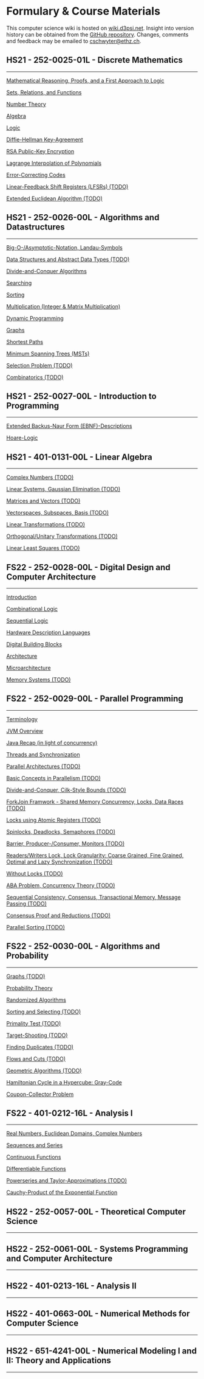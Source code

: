 # Formulary & Course Materials

This computer science wiki is hosted on [wiki.d3psi.net](http://wiki.d3psi.net). Insight into version history can be obtained from the [GitHub repository](https://github.com/D3PSI/cs-wiki). Changes, comments and feedback may be emailed to [cschwyter@ethz.ch](mailto:cschwyter@ethz.ch).

## HS21 - **252-0025-01L** - Discrete Mathematics 

---

[Mathematical Reasoning, Proofs, and a First Approach to Logic](Formulary%20&%20Course%20Materials/Mathematical%20Reasoning,%20Proofs,%20and%20a%20First%20Approa.md)

[Sets, Relations, and Functions](Formulary%20&%20Course%20Materials/Sets,%20Relations,%20and%20Functions.md)

[Number Theory](Formulary%20&%20Course%20Materials/Number%20Theory.md)

[Algebra](Formulary%20&%20Course%20Materials/Algebra.md)

[Logic](Formulary%20&%20Course%20Materials/Logic.md)

[Diffie-Hellman Key-Agreement](Formulary%20&%20Course%20Materials/Number%20Theory/Diffie-Hellman%20Key-Agreement.md) 

[RSA Public-Key Encryption](Formulary%20&%20Course%20Materials/Algebra/RSA%20Public-Key%20Encryption.md) 

[Lagrange Interpolation of Polynomials](Formulary%20&%20Course%20Materials/Algebra/Lagrange%20Interpolation%20of%20Polynomials.md)

[Error-Correcting Codes](Formulary%20&%20Course%20Materials/Algebra/Error-Correcting%20Codes.md) 

[Linear-Feedback Shift Registers (LFSRs) (TODO)](Formulary%20&%20Course%20Materials/Algebra/Linear-Feedback%20Shift%20Registers%20(LFSRs)%20(TODO).md) 

[Extended Euclidean Algorithm (TODO)](Formulary%20&%20Course%20Materials/Algebra/Extended%20Euclidean%20Algorithm%20(TODO).md) 

## HS21 - **252-0026-00L** - Algorithms and Datastructures 

---

[Big-O-/Asymptotic-Notation, Landau-Symbols](Formulary%20&%20Course%20Materials/Big-O-%20Asymptotic-Notation,%20Landau-Symbols.md)

[Data Structures and Abstract Data Types (TODO)](Formulary%20&%20Course%20Materials/Data%20Structures%20and%20Abstract%20Data%20Types%20(TODO).md)

[Divide-and-Conquer Algorithms](Formulary%20&%20Course%20Materials/Divide-and-Conquer%20Algorithms.md)

[Searching](Formulary%20&%20Course%20Materials/Searching.md)

[Sorting](Formulary%20&%20Course%20Materials/Sorting.md)

[Multiplication (Integer & Matrix Multiplication)](Formulary%20&%20Course%20Materials/Multiplication%20(Integer%20&%20Matrix%20Multiplication).md)

[Dynamic Programming](Formulary%20&%20Course%20Materials/Dynamic%20Programming.md)

[Graphs](Formulary%20&%20Course%20Materials/Graphs.md)

[Shortest Paths](Formulary%20&%20Course%20Materials/Shortest%20Paths.md)

[Minimum Spanning Trees (MSTs)](Formulary%20&%20Course%20Materials/Minimum%20Spanning%20Trees%20(MSTs).md)

[Selection Problem (TODO)](Formulary%20&%20Course%20Materials/Selection%20Problem%20(TODO).md)

[Combinatorics (TODO)](Formulary%20&%20Course%20Materials/Combinatorics%20(TODO).md)

## HS21 - **252-0027-00L** - Introduction to Programming 

---

[Extended Backus-Naur Form (EBNF)-Descriptions](Formulary%20&%20Course%20Materials/Extended%20Backus-Naur%20Form%20(EBNF)-Descriptions.md)

[Hoare-Logic](Formulary%20&%20Course%20Materials/Hoare-Logic.md)

## HS21 - **401-0131-00L** - Linear Algebra 

---

[Complex Numbers (TODO)](Formulary%20&%20Course%20Materials/Complex%20Numbers%20(TODO).md)

[Linear Systems, Gaussian Elimination (TODO)](Formulary%20&%20Course%20Materials/Linear%20Systems,%20Gaussian%20Elimination%20(TODO).md)

[Matrices and Vectors (TODO)](Formulary%20&%20Course%20Materials/Matrices%20and%20Vectors%20(TODO).md)

[Vectorspaces, Subspaces, Basis (TODO)](Formulary%20&%20Course%20Materials/Vectorspaces,%20Subspaces,%20Basis%20(TODO).md)

[Linear Transformations (TODO)](Formulary%20&%20Course%20Materials/Linear%20Transformations%20(TODO).md)

[Orthogonal/Unitary Transformations (TODO)](Formulary%20&%20Course%20Materials/Orthogonal%20Unitary%20Transformations%20(TODO).md)

[Linear Least Squares (TODO)](Formulary%20&%20Course%20Materials/Linear%20Least%20Squares%20(TODO).md)

## FS22 - **252-0028-00L** - Digital Design and Computer Architecture 

---

[Introduction](Formulary%20&%20Course%20Materials/Introduction.md)

[Combinational Logic](Formulary%20&%20Course%20Materials/Combinational%20Logic.md)

[Sequential Logic](Formulary%20&%20Course%20Materials/Sequential%20Logic.md)

[Hardware Description Languages](Formulary%20&%20Course%20Materials/Hardware%20Description%20Languages.md)

[Digital Building Blocks](Formulary%20&%20Course%20Materials/Digital%20Building%20Blocks.md)

[Architecture](Formulary%20&%20Course%20Materials/Architecture.md)

[Microarchitecture](Formulary%20&%20Course%20Materials/Microarchitecture.md)

[Memory Systems (TODO)](Formulary%20&%20Course%20Materials/Memory%20Systems%20(TODO).md)

## FS22 - **252-0029-00L** - Parallel Programming 

---

[Terminology](Formulary%20&%20Course%20Materials/Terminology.md)

[JVM Overview](Formulary%20&%20Course%20Materials/JVM%20Overview.md)

[Java Recap (in light of concurrency)](Formulary%20&%20Course%20Materials/Java%20Recap%20(in%20light%20of%20concurrency).md)

[Threads and Synchronization](Formulary%20&%20Course%20Materials/Threads%20and%20Synchronization.md)

[Parallel Architectures (TODO)](Formulary%20&%20Course%20Materials/Parallel%20Architectures%20(TODO).md)

[Basic Concepts in Parallelism (TODO)](Formulary%20&%20Course%20Materials/Basic%20Concepts%20in%20Parallelism%20(TODO).md)

[Divide-and-Conquer, Cilk-Style Bounds (TODO)](Formulary%20&%20Course%20Materials/Divide-and-Conquer,%20Cilk-Style%20Bounds%20(TODO).md)

[ForkJoin Framwork - Shared Memory Concurrency, Locks, Data Races (TODO)](Formulary%20&%20Course%20Materials/ForkJoin%20Framwork%20-%20Shared%20Memory%20Concurrency,%20Loc.md)

[Locks using Atomic Registers (TODO)](Formulary%20&%20Course%20Materials/Locks%20using%20Atomic%20Registers%20(TODO).md)

[Spinlocks, Deadlocks, Semaphores (TODO)](Formulary%20&%20Course%20Materials/Spinlocks,%20Deadlocks,%20Semaphores%20(TODO).md)

[Barrier, Producer-/Consumer, Monitors (TODO)](Formulary%20&%20Course%20Materials/Barrier,%20Producer-%20Consumer,%20Monitors%20(TODO).md)

[Readers/Writers Lock, Lock Granularity: Coarse Grained, Fine Grained, Optimal and Lazy Synchronization (TODO)](Formulary%20&%20Course%20Materials/Readers%20Writers%20Lock,%20Lock%20Granularity%20Coarse%20Grai.md)

[Without Locks (TODO)](Formulary%20&%20Course%20Materials/Without%20Locks%20(TODO).md)

[ABA Problem, Concurrency Theory (TODO)](Formulary%20&%20Course%20Materials/ABA%20Problem,%20Concurrency%20Theory%20(TODO).md)

[Sequential Consistency, Consensus, Transactional Memory, Message Passing (TODO)](Formulary%20&%20Course%20Materials/Sequential%20Consistency,%20Consensus,%20Transactional%20M.md)

[Consensus Proof and Reductions (TODO)](Formulary%20&%20Course%20Materials/Consensus%20Proof%20and%20Reductions%20(TODO).md)

[Parallel Sorting (TODO)](Formulary%20&%20Course%20Materials/Parallel%20Sorting%20(TODO).md)

## FS22 - **252-0030-00L** - Algorithms and Probability 

---

[Graphs (TODO)](Formulary%20&%20Course%20Materials/Graphs%20(TODO).md)

[Probability Theory](Formulary%20&%20Course%20Materials/Probability%20Theory.md)

[Randomized Algorithms](Formulary%20&%20Course%20Materials/Randomized%20Algorithms.md)

[Sorting and Selecting (TODO)](Formulary%20&%20Course%20Materials/Sorting%20and%20Selecting%20(TODO).md)

[Primality Test (TODO)](Formulary%20&%20Course%20Materials/Primality%20Test%20(TODO).md)

[Target-Shooting (TODO)](Formulary%20&%20Course%20Materials/Target-Shooting%20(TODO).md)

[Finding Duplicates (TODO)](Formulary%20&%20Course%20Materials/Finding%20Duplicates%20(TODO).md)

[Flows and Cuts (TODO)](Formulary%20&%20Course%20Materials/Flows%20and%20Cuts%20(TODO).md)

[Geometric Algorithms (TODO)](Formulary%20&%20Course%20Materials/Geometric%20Algorithms%20(TODO).md)

[Hamiltonian Cycle in a Hypercube: Gray-Code](Formulary%20&%20Course%20Materials/Graphs%20(TODO)/Hamiltonian%20Cycle%20in%20a%20Hypercube%20Gray-Code.md) 

[Coupon-Collector Problem](Formulary%20&%20Course%20Materials/Probability%20Theory/Coupon-Collector%20Problem.md) 

## FS22 - **401-0212-16L** - Analysis I 

---

[Real Numbers, Euclidean Domains, Complex Numbers](Formulary%20&%20Course%20Materials/Real%20Numbers,%20Euclidean%20Domains,%20Complex%20Numbers.md)

[Sequences and Series](Formulary%20&%20Course%20Materials/Sequences%20and%20Series.md)

[Continuous Functions](Formulary%20&%20Course%20Materials/Continuous%20Functions.md)

[Differentiable Functions](Formulary%20&%20Course%20Materials/Differentiable%20Functions.md)

[Powerseries and Taylor-Approximations (TODO)](Formulary%20&%20Course%20Materials/Powerseries%20and%20Taylor-Approximations%20(TODO).md)

[Cauchy-Product of the Exponential Function](Formulary%20&%20Course%20Materials/Sequences%20and%20Series/Cauchy-Product%20of%20the%20Exponential%20Function.md) 

## HS22 - **252-0057-00L** - Theoretical Computer Science 

---

## HS22 - **252-0061-00L** - Systems Programming and Computer Architecture 

---

## HS22 - **401-0213-16L** - Analysis II 

---

## HS22 - **401-0663-00L** - Numerical Methods for Computer Science 

---

## HS22 - **651-4241-00L** - Numerical Modeling I and II: Theory and Applications 

---
